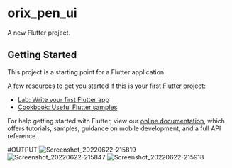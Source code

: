 # orix_pen_ui

A new Flutter project.

## Getting Started

This project is a starting point for a Flutter application.

A few resources to get you started if this is your first Flutter project:

- [Lab: Write your first Flutter app](https://flutter.dev/docs/get-started/codelab)
- [Cookbook: Useful Flutter samples](https://flutter.dev/docs/cookbook)

For help getting started with Flutter, view our
[online documentation](https://flutter.dev/docs), which offers tutorials,
samples, guidance on mobile development, and a full API reference.


#OUTPUT
![Screenshot_20220622-215819](https://user-images.githubusercontent.com/90688529/175078911-820d7b36-e283-4ee8-bd5c-f02c7f194e15.png)
![Screenshot_20220622-215847](https://user-images.githubusercontent.com/90688529/175078946-6976d226-afe7-4082-8f39-f8de3dcfad19.png)
![Screenshot_20220622-215918](https://user-images.githubusercontent.com/90688529/175078963-1219d6d0-c3af-4fd9-adb6-eb0fbeef9d80.png)
